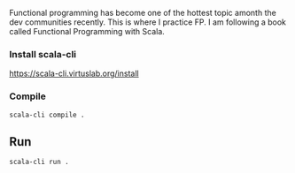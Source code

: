 Functional programming has become one of the hottest topic amonth the dev communities recently. This is where I practice FP. I am following a book called Functional Programming with Scala.

### Install scala-cli 
https://scala-cli.virtuslab.org/install
### Compile
`scala-cli compile .`
## Run
`scala-cli run .`

